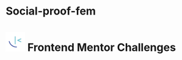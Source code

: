# Social-proof-fem
# <img src="./assets/frontend-mentor.png" title="Frontend Mentor" alt="Frontend Mentor" width="50" height="50"/> Frontend Mentor Challenges

